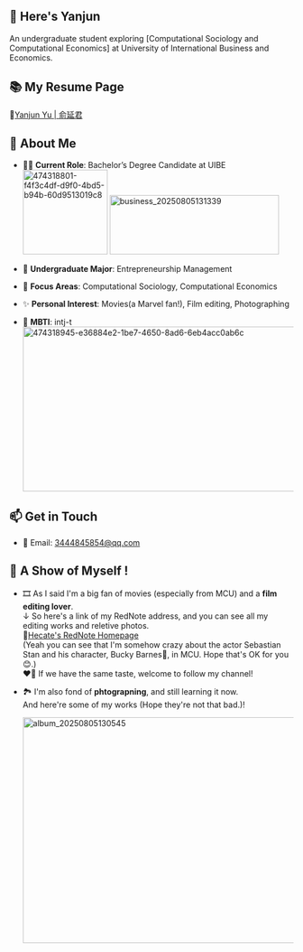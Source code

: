 ## 👋 Here's Yanjun 
An undergraduate student exploring [Computational Sociology and Computational Economics] at University of International Business and Economics.  


## 📚 My Resume Page
🔗[Yanjun Yu | 俞延君](https://hecate-yu.github.io "Click to visit my resume page.")


## 🎯 About Me  
- 👨‍🎓 **Current Role**: Bachelor’s Degree Candidate at UIBE  
  <img width="150" height="150" alt="474318801-f4f3c4df-d9f0-4bd5-b94b-60d9513019c8" src="https://github.com/user-attachments/assets/d5a20630-590a-4104-a5de-7499ee746567" />
  <img width="300" height="105" alt="business_20250805131339" src="https://github.com/user-attachments/assets/e1e97b98-3143-4d40-a6fd-c79236a5557b" />

- 🌱 **Undergraduate Major**: Entrepreneurship Management
- 🔭 **Focus Areas**: Computational Sociology, Computational Economics  
- ✨ **Personal Interest**: Movies(a Marvel fan!), Film editing, Photographing
- 🧠 **MBTI**: intj-t  
  <img width="750" height="291.8" alt="474318945-e36884e2-1be7-4650-8ad6-6eb4acc0ab6c" src="https://github.com/user-attachments/assets/d96276da-db42-44c5-9501-5259b5967f82" />


## 📫 Get in Touch  
- 📧 Email: 3444845854@qq.com   


## 🙌 A Show of Myself !  
- 🎞️ As I said I'm a big fan of movies (especially from MCU) and a **film editing lover**.  
  ↓ So here's a link of my RedNote address, and you can see all my editing works and reletive photos.  
  🔗[Hecate's RedNote Homepage](https://www.xiaohongshu.com/user/profile/5d5676780000000001005b3b)  
  (Yeah you can see that I'm somehow crazy about the actor Sebastian Stan and his character, Bucky Barnes🦾, in MCU. Hope that's OK for you😊.)  
  ❤️‍🔥 If we have the same taste, welcome to follow my channel!   
- 🏞️ I'm also fond of **phtograpning**, and still learning it now.  
  And here're some of my works (Hope they're not that bad.)!
  
  <img width="600" height="400" alt="album_20250805130545" src="https://github.com/user-attachments/assets/19a074c0-ac6c-40c9-b9b7-f352b0b359e9" />


